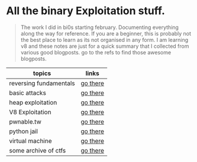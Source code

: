 # All the binary Exploitation stuff.

> The work I did in bi0s starting february. Documenting everything along the way for reference. If you are a beginner, this is probably not the best place to learn as its not organised in any form. 
> I am learning v8 and these notes are just for a quick summary that I collected from various good blogposts. go to the refs to find those awesome blogposts.

topics | links
--- | --- 
reversing fundamentals  | [go there](./Reversing_fundamentals/)
basic attacks           | [go there](./basic_attacks/)
heap exploitation       | [go there](./Heap/)
V8 Exploitation         | [go there](./v8-exp/)
pwnable.tw              | [go there](./pwnable.tw/)
python jail             | [go there](./python-jail-seccomp/)
virtual machine         | [go there](./VMs/)
some archive of ctfs    | [go there](./ctf/)
